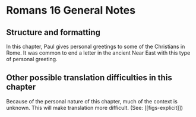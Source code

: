 # Romans 16 General Notes
## Structure and formatting

In this chapter, Paul gives personal greetings to some of the Christians in Rome. It was common to end a letter in the ancient Near East with this type of personal greeting.

## Other possible translation difficulties in this chapter

Because of the personal nature of this chapter, much of the context is unknown. This will make translation more difficult. (See: [[figs-explicit]])